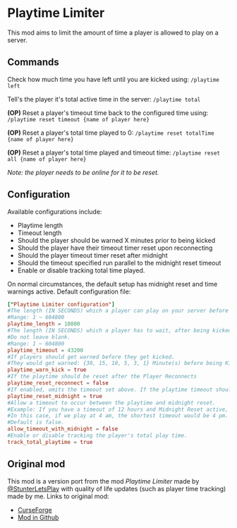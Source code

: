 # Playtime Limiter
This mod aims to limit the amount of time a player is allowed to play on a server.

## Commands
Check how much time you have left until you are kicked using:
``
/playtime left
``

Tell's the player it's total active time in the server:
``
/playtime total
``

**(OP)** Reset a player's timeout time back to the configured time using:
`` 
/playtime reset timeout {name of player here}
``

**(OP)** Reset a player's total time played to 0:
``
/playtime reset totalTime {name of player here}
``

**(OP)** Reset a player's total time played and timeout time:
``
/playtime reset all {name of player here}
``

*Note: the player needs to be online for it to be reset.*

## Configuration
Available configurations include:
- Playtime length
- Timeout length
- Should the player should be warned X minutes prior to being kicked
- Should the player have their timeout timer reset upon reconnecting
- Should the player timeout timer reset after midnight
- Should the timeout specified run parallel to the midnight reset timeout
- Enable or disable tracking total time played.

On normal circumstances, the default setup has midnight reset and time warnings active.
Default configuration file:
```toml
["Playtime Limiter configuration"]
#The length (IN SECONDS) which a player can play on your server before getting kicked with a timeout. Default is 3 hours
#Range: 1 ~ 604800
playtime_length = 10800
#The length (IN SECONDS) which a player has to wait, after being kicked from the server to be able to join again. Default is 12 hours. 
#Do not leave blank.
#Range: 1 ~ 604800
playtime_timeout = 43200
#If players should get warned before they get kicked. 
#They would get warned: {30, 15, 10, 5, 3, 1} Minute(s) before being Kicked!
playtime_warn_kick = true
#If the playtime should be reset after the Player Reconnects
playtime_reset_reconnect = false
#If enabled, omits the timeout set above. If the playtime timeout should be reset once the server detects that a new (IRL) day has started since the last time the player has joined
playtime_reset_midnight = true
#Allow a timeout to occur between the playtime and midnight reset.
#Example: If you have a timeout of 12 hours and Midnight Reset active, activating this option would compare which timeout is smaller and apply the shortest timeout.
#In this case, if we play at 4 am, the shortest timeout would be 4 pm. But if we play at 6 pm, the shortest timeout would be midnight reset.
#Default is false.
allow_timeout_with_midnight = false
#Enable or disable tracking the player's total play time.
track_total_playtime = true
```

## Original mod
This mod is a version port from the mod *Playtime Limiter* made by [@StunterLetsPlay](https://github.com/StunterLetsPlay) with quality of life updates (such as player time tracking) made by me.
Links to original mod:
- [CurseForge](https://www.curseforge.com/minecraft/mc-mods/playtime-limiter)
- [Mod in Github](https://github.com/StunterLetsPlay/Playtime_Limiter)
